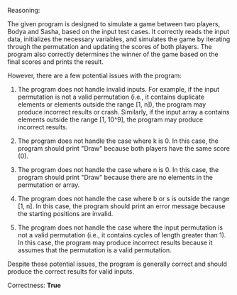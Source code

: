 Reasoning:

The given program is designed to simulate a game between two players, Bodya and Sasha, based on the input test cases. It correctly reads the input data, initializes the necessary variables, and simulates the game by iterating through the permutation and updating the scores of both players. The program also correctly determines the winner of the game based on the final scores and prints the result.

However, there are a few potential issues with the program:

1.  The program does not handle invalid inputs. For example, if the input permutation is not a valid permutation (i.e., it contains duplicate elements or elements outside the range [1, n]), the program may produce incorrect results or crash. Similarly, if the input array a contains elements outside the range [1, 10^9], the program may produce incorrect results.

2.  The program does not handle the case where k is 0. In this case, the program should print "Draw" because both players have the same score (0).

3.  The program does not handle the case where n is 0. In this case, the program should print "Draw" because there are no elements in the permutation or array.

4.  The program does not handle the case where b or s is outside the range [1, n]. In this case, the program should print an error message because the starting positions are invalid.

5.  The program does not handle the case where the input permutation is not a valid permutation (i.e., it contains cycles of length greater than 1). In this case, the program may produce incorrect results because it assumes that the permutation is a valid permutation.

Despite these potential issues, the program is generally correct and should produce the correct results for valid inputs.

Correctness: **True**